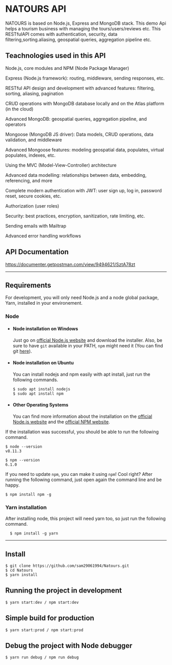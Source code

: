 # NATOURS API 
NATOURS is based on Node.js, Express and MongoDB stack. This demo Api helps a tourism business with managing the tours/users/reviews etc. This RESTfulAPI comes with authentication, security, data filtering,sorting.aliasing, geospatial queries, aggregation pipeline etc. 

## Teachnologies used in this API

Node.js, core modules and NPM (Node Package Manager)

Express (Node.js framework): routing, middleware, sending responses, etc.

RESTful API design and development with advanced features: filtering, sorting, aliasing, pagination

CRUD operations with MongoDB database locally and on the Atlas platform (in the cloud)

Advanced MongoDB: geospatial queries, aggregation pipeline, and operators

Mongoose (MongoDB JS driver): Data models, CRUD operations, data validation, and middleware

Advanced Mongoose features: modeling geospatial data, populates, virtual populates, indexes, etc.

Using the MVC (Model-View-Controller) architecture

Advanced data modelling: relationships between data, embedding, referencing, and more

Complete modern authentication with JWT: user sign up, log in, password reset, secure cookies, etc.

Authorization (user roles)

Security: best practices, encryption, sanitization, rate limiting, etc.

Sending emails with Mailtrap

Advanced error handling workflows



## API Documentation
https://documenter.getpostman.com/view/9494621/SztA78zt



---
## Requirements

For development, you will only need Node.js and a node global package, Yarn, installed in your environement.

### Node
- #### Node installation on Windows

  Just go on [official Node.js website](https://nodejs.org/) and download the installer.
Also, be sure to have `git` available in your PATH, `npm` might need it (You can find git [here](https://git-scm.com/)).

- #### Node installation on Ubuntu

  You can install nodejs and npm easily with apt install, just run the following commands.

      $ sudo apt install nodejs
      $ sudo apt install npm

- #### Other Operating Systems
  You can find more information about the installation on the [official Node.js website](https://nodejs.org/) and the [official NPM website](https://npmjs.org/).

If the installation was successful, you should be able to run the following command.

    $ node --version
    v8.11.3

    $ npm --version
    6.1.0

If you need to update `npm`, you can make it using `npm`! Cool right? After running the following command, just open again the command line and be happy.

    $ npm install npm -g

###
### Yarn installation
  After installing node, this project will need yarn too, so just run the following command.

      $ npm install -g yarn

---

## Install

    $ git clone https://github.com/sam29061994/Natours.git
    $ cd Natours
    $ yarn install

## Running the project in development

    $ yarn start:dev / npm start:dev

## Simple build for production

    $ yarn start:prod / npm start:prod

## Debug the project with Node debugger
    
    $ yarn run debug / npm run debug

